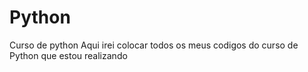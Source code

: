 # Python
Curso de python
Aqui irei colocar todos os meus codigos do curso de Python que estou realizando
